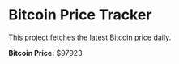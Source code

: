 # Bitcoin Price Tracker

This project fetches the latest Bitcoin price daily.

**Bitcoin Price:** $97923
